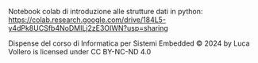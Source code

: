 Notebook colab di introduzione alle strutture dati in python: https://colab.research.google.com/drive/184L5-y4dPk8UCSfb4NoDMILj2zE3OIWN?usp=sharing

Dispense del corso di Informatica per Sistemi Embedded © 2024 by Luca Vollero is licensed under CC BY-NC-ND 4.0 
